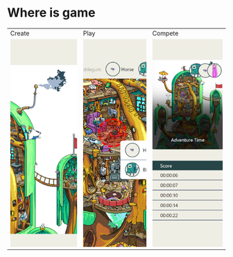 # Where is game

<table>
  <tr>
    <td>Create</td>
     <td>Play</td>
     <td>Compete</td>
  </tr>
  <tr>
    <td><img style="object-fit: cover;" src="https://github.com/fvckDesa/where-is-game/blob/assets/create.png" width=270 height=480></td>
    <td><img style="object-fit: cover;"  src="https://github.com/fvckDesa/where-is-game/blob/assets/play.png" width=270 height=480></td>
    <td><img style="object-fit: cover;"  src="https://github.com/fvckDesa/where-is-game/blob/assets/compete.png" width=270 height=480></td>
  </tr>
 </table>
